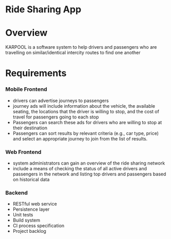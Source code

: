 # Ride Sharing App

# Overview

KARPOOL is a software system to help drivers and passengers who are travelling on
similar/identical intercity routes to find one another

# Requirements

### Mobile Frontend
* drivers can advertise journeys to passengers
* journey ads will include
information about the vehicle, the available seating, the locations that the driver is willing to stop, and the
cost of travel for passengers going to each stop
* Passengers can search these ads for drivers who are willing to stop at their destination
* Passengers can
sort results by relevant criteria (e.g., car type, price) and select an appropriate journey to join from the list
of results.

### Web Frontend
* system administrators can gain an overview of the ride sharing network
* include a means of checking the status of all active drivers and passengers in the
network and listing top drivers and passengers based on historical data

### Backend
* RESTful web service
* Persistence layer
* Unit tests
* Build system
* CI process specification
* Project backlog
